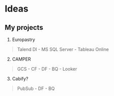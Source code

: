 Ideas
=====================================

My projects
-------------------------------------

1. Europastry 

> Talend DI - MS SQL Server - Tableau Online

2. CAMPER 

> GCS - CF - DF - BQ - Looker

3. Cabify?

> PubSub - DF - BQ 